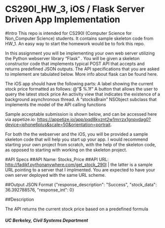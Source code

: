 # CS290I_HW_3, iOS / Flask Server Driven App Implementation

#Intro
This repo is intended for CS290I (Computer Science for Non_Computer Science) students. It contains sample skeleton code from HW_1. An easy way to start the homework would be to fork this repo. 


In this assignment you will be implementing your own web server utilizing the Python webserver library “Flask” . You will be given a skeleton constructor code that implements typical POST API that accepts and returns predefined JSON outputs. The API specifications that you are asked to implement are tabulated below. More info about flask can be found here.

The iOS app should have the following parts:
A label showing the current stock price formatted as follows: @”$ %.1f”
A button that allows the user to query the latest stock price
An activity view that indicates the existence of  a background asynchronous thread.
A “stocksBrain” NSObject subclass that implements the model of the API calling functions


Sample acceptable submission is shown below, and can be accessed here via appetize.io:  https://appetize.io/app/pqd8kvznt2w1mrrzx1gnpvdag0?device=iphone6plus&scale=50&orientation=portrait.


For both the the webserver and the iOS, you will be provided a sample skeleton code that will help you start up your app. I would recommend starting your own project from scratch, with the help of the skeleton code, as opposed to starting with working on the skeleton project.




#API Specs
##API Name: 
Stocks_Price
##API URL: 
http://fadikf.pythonanywhere.com/get_stock_290I | the latter is a sample URL pointing to a server that I implmented. You are expected to have your own server deployed with the same URL scheme.

##Output JSON Format
{"response_description": "Success", "stock_data": 36.392788576, "response_int": 0}

##Description 

The API returns the current stock price based on a predefined formula



##### UC Berkeley, Civil Systems Department
